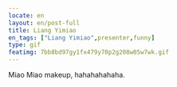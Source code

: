 ```yaml
---
locate: en
layout: en/post-full
title: Liang Yimiao
en_tags: ["Liang Yimiao",presenter,funny]
type: gif
featimg: 7bb8bd97gy1fx479y70p2g208w05w7wk.gif
---
```


Miao Miao makeup, hahahahahaha.